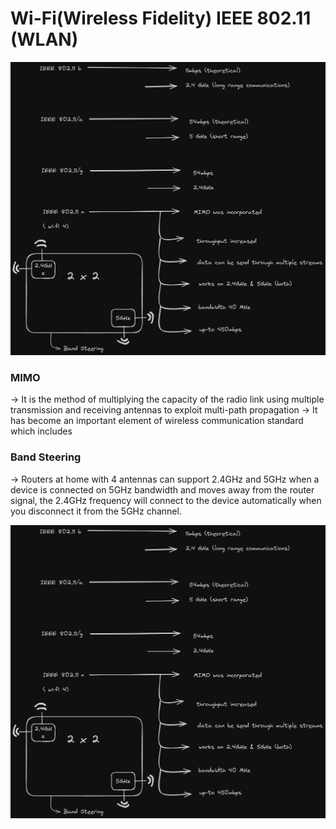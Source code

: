 # Wi-Fi(Wireless Fidelity) IEEE 802.11 (WLAN)

![Alt text](Wi-Fi.png)


### MIMO
 -> It is the method of multiplying the capacity of the radio link using multiple transmission and receiving antennas to exploit multi-path propagation 
 -> It has become an important element of wireless communication standard which includes 
 

### Band Steering 
-> Routers at home with 4 antennas can support 2.4GHz and 5GHz when a device is connected on 5GHz bandwidth and moves away from the router signal, the 2.4GHz frequency will connect to the device automatically when you disconnect it from the 5GHz channel.


![Alt text](Wi-Fi.png)
